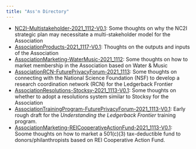 ```yaml
---
title: "Ass'n Directory"
---
```


- [NC2I-Multistakeholder-2021_1112-V0.1](NC2I-Multistakeholder-2021_1112-V0.1.md): Some thoughts on why the NC2I strategic plan may necessitate a multi-stakeholder model for the Association
- [AssociationProducts-2021_1117-V0.1](AssociationProducts-2021_1117-V0.1.md): Thoughts on the outputs and inputs of the Association 
- [AssociationMarketing-WaterMusic-2021_1112](AssociationMarketing-WaterMusic-2021_1112.md): Some thoughts on how to market membership in the Association based on Water & Music
- [AssociationRCN-FuturePrivacyForum-2021_1113](AssociationRCN-FuturePrivacyForum-2021_1113.md): Some thoughts on connecting with the National Science Foundation (NSF) to develop a research coordination network (RCN) for the Ledgerback Frontier
- [AssociationResolutions-Stocksy-2021_1113-V0.1](AssociationResolutions-Stocksy-2021_1113-V0.1.md): Some thoughts on whether to adopt a resolutions system similar to Stocksy for the Association
- [AssociationTrainingProgram-FuturePrivacyForum-2021_1113-V0.1](AssociationTrainingProgram-FuturePrivacyForum-2021_1113-V0.1.md): Early rough draft for the *Understanding the Ledgerback Frontier* training program. 
- [AssociationMarketing-REICooperativeActionFund-2021_1113-V0.1](AssociationMarketing-REICooperativeActionFund-2021_1113-V0.1.md): Soome thoughts on how to market a 501(c)(3) tax-deductible fund to donors/philanthropists based on REI Cooperative Action Fund. 
